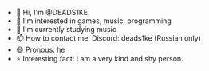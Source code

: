 - 👋 Hi, I'm @DEADS1KE.
- 👀 I'm interested in games, music, programming
- 🌱 I'm currently studying music
- 📫 How to contact me: Discord: deads1ke (Russian only)
- 😄 Pronous: he
- ⚡ Interesting fact: I am a very kind and shy person.
